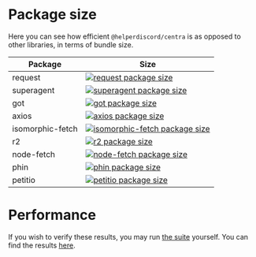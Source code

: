 # Package size

Here you can see how efficient `@helperdiscord/centra` is as opposed to other
libraries, in terms of bundle size.

| Package          | Size                                                                                                                                              |
|------------------|---------------------------------------------------------------------------------------------------------------------------------------------------|
| request          | [![request package size](https://packagephobia.now.sh/badge?p=request)](https://packagephobia.now.sh/result?p=request)                            |
| superagent       | [![superagent package size](https://packagephobia.now.sh/badge?p=superagent)](https://packagephobia.now.sh/result?p=superagent)                   |
| got              | [![got package size](https://packagephobia.now.sh/badge?p=got)](https://packagephobia.now.sh/result?p=got)                                        |
| axios            | [![axios package size](https://packagephobia.now.sh/badge?p=axios)](https://packagephobia.now.sh/result?p=axios)                                  |
| isomorphic-fetch | [![isomorphic-fetch package size](https://packagephobia.now.sh/badge?p=isomorphic-fetch)](https://packagephobia.now.sh/result?p=isomorphic-fetch) |
| r2               | [![r2 package size](https://packagephobia.now.sh/badge?p=r2)](https://packagephobia.now.sh/result?p=r2)                                           |
| node-fetch       | [![node-fetch package size](https://packagephobia.now.sh/badge?p=node-fetch)](https://packagephobia.now.sh/result?p=node-fetch)                   |
| phin             | [![phin package size](https://packagephobia.now.sh/badge?p=phin)](https://packagephobia.now.sh/result?p=phin)                                     |
| petitio          | [![petitio package size](https://packagephobia.now.sh/badge?p=petitio)](https://packagephobia.now.sh/result?p=petitio) |

# Performance

If you wish to verify these results, you may run [the suite] yourself.
You can find the results [here].

[the suite]: https://github.com/helperdiscord/http-benchmarks
[here]: https://github.com/helperdiscord/http-benchmarks/blob/main/RESULTS.md
